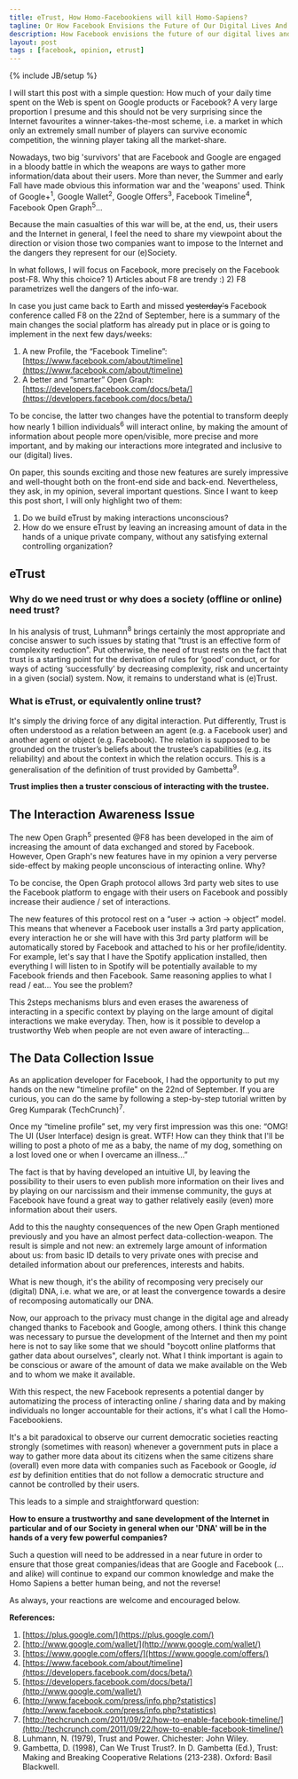 ```yaml
---
title: eTrust, How Homo-Facebookiens will kill Homo-Sapiens?
tagline: Or How Facebook Envisions the Future of Our Digital Lives And Why It's Not a Good Idea
description: How Facebook envisions the future of our digital lives and why it's not a good idea.
layout: post
tags : [facebook, opinion, etrust]
---
```

{% include JB/setup %}

I will start this post with a simple question: How much of your daily time spent on the Web is spent on Google products or Facebook? A very large proportion I presume and this should not be very surprising since the Internet favourites a winner-takes-the-most scheme, i.e. a market in which only an extremely small number of players can survive economic competition, the winning player taking all the market-share.

Nowadays, two big 'survivors' that are Facebook and Google are engaged in a bloody battle in which the weapons are ways to gather more information/data about their users. More than never, the Summer and early Fall have made obvious this information war and the 'weapons' used. Think of Google+<sup>1</sup>, Google Wallet<sup>2</sup>, Google Offers<sup>3</sup>, Facebook Timeline<sup>4</sup>, Facebook Open Graph<sup>5</sup>...


Because the main casualties of this war will be, at the end, us, their users and the Internet in general, I feel the need to share my viewpoint about the direction or vision those two companies want to impose to the Internet and the dangers they represent for our (e)Society.

In what follows, I will focus on Facebook, more precisely on the Facebook post-F8. Why this choice? 1) Articles about F8 are trendy :) 2) F8 parametrizes well the dangers of the info-war.

In case you just came back to Earth and missed <strike>yesterday's</strike> Facebook conference called F8 on the 22nd of September, here is a summary of the main changes the social platform has already put in place or is going to implement in the next few days/weeks:

1. A new Profile, the “Facebook Timeline”: [https://www.facebook.com/about/timeline](https://www.facebook.com/about/timeline)
2. A better and “smarter” Open Graph: [https://developers.facebook.com/docs/beta/](https://developers.facebook.com/docs/beta/)


To be concise, the latter two changes have the potential to transform deeply how nearly 1 billion individuals<sup>6</sup> will interact online, by making the amount of information about people more open/visible, more precise and more important, and by making our interactions more integrated and inclusive to our (digital) lives.

On paper, this sounds exciting and those new features are surely impressive and well-thought both on the front-end side and back-end. Nevertheless, they ask, in my opinion, several important questions. Since I want to keep this post short, I will only highlight two of them:

1. Do we build eTrust by making interactions unconscious?
2. How do we ensure eTrust by leaving an increasing amount of data in the hands of a unique private company, without any satisfying external controlling organization?



## eTrust

### Why do we need trust or why does a society (offline or online) need trust?

In his analysis of trust, Luhmann<sup>8</sup> brings certainly the most appropriate and concise answer to such issues by stating that “trust is an effective form of complexity reduction”. Put otherwise, the need of trust rests on the fact that trust is a starting point for the derivation of rules for ‘good’ conduct, or for ways of acting ‘successfully’ by decreasing complexity, risk and uncertainty in a given (social) system. Now, it remains to understand what is (e)Trust.

### What is eTrust, or equivalently online trust?

It's simply the driving force of any digital interaction. Put differently, Trust is often understood as a relation between an agent (e.g. a Facebook user) and another agent or object (e.g. Facebook). The relation is supposed to be grounded on the truster’s beliefs about the trustee’s capabilities (e.g. its reliability) and about the context in which the relation occurs. This is a generalisation of the definition of trust provided by Gambetta<sup>9</sup>.

**Trust implies then a truster conscious of interacting with the trustee.**


## The Interaction Awareness Issue

The new Open Graph<sup>5</sup> presented @F8 has been developed in the aim of increasing the amount of data exchanged and stored by Facebook. However, Open Graph's new features have in my opinion a very perverse side-effect by making people unconscious of interacting online. Why?

To be concise, the Open Graph protocol allows 3rd party web sites to use the Facebook platform to engage with their users on Facebook and possibly increase their audience / set of interactions. 

The new features of this protocol rest on a “user → action → object” model. This means that whenever a Facebook user installs a 3rd party application, every interaction he or she will have with this 3rd party platform will be automatically stored by Facebook and attached to his or her profile/identity. For example, let's say that I have the Spotify application installed, then everything I will listen to in Spotify will be potentially available to my Facebook friends and then Facebook. Same reasoning applies to what I read / eat... You see the problem? 

This 2steps mechanisms blurs and even erases the awareness of interacting in a specific context by playing on the large amount of digital interactions we make everyday. Then, how is it possible to develop a trustworthy Web when people are not even aware of interacting...


## The Data Collection Issue

As an application developer for Facebook, I had the opportunity to put my hands on the new "timeline profile" on the 22nd of September. If you are curious, you can do the same by following a step-by-step tutorial written by Greg Kumparak (TechCrunch)<sup>7</sup>.

Once my “timeline profile” set, my very first impression was this one: “OMG! The UI (User Interface) design is great. WTF! How can they think that I'll be willing to post a photo of me as a baby, the name of my dog, something on a lost loved one or when I overcame an illness...”

The fact is that by having developed an intuitive UI, by leaving the possibility to their users to even publish more information on their lives and by playing on our narcissism and their immense community, the guys at Facebook have found a great way to gather relatively easily (even) more information about their users.

Add to this the naughty consequences of the new Open Graph mentioned previously and you have an almost perfect data-collection-weapon. The result is simple and not new: an extremely large amount of information about us: from basic ID details to very private ones with precise and detailed information about our preferences, interests and habits.

What is new though, it's the ability of recomposing very precisely our (digital) DNA, i.e. what we are, or at least the convergence towards a desire of recomposing automatically our DNA.

Now, our approach to the privacy must change in the digital age and already changed thanks to Facebook and Google, among others. I think this change was necessary to pursue the development of the Internet and then my point here is not to say like some that we should "boycott online platforms that gather data about ourselves", clearly not. What I think important is again to be conscious or aware of the amount of data we make available on the Web and to whom we make it available.

With this respect, the new Facebook represents a potential danger by automatizing the process of interacting online / sharing data and by making individuals no longer accountable for their actions, it's what I call the Homo-Facebookiens.

It's a bit paradoxical to observe our current democratic societies reacting strongly (sometimes with reason) whenever a government puts in place a way to gather more data about its citizens when the same citizens share (overall) even more data with companies such as Facebook or Google, <i>id est</i> by definition entities that do not follow a democratic structure and cannot be controlled by their users.

This leads to a simple and straightforward question: 

**How to ensure a trustworthy and sane development of the Internet in particular and of our Society in general when our 'DNA' will be in the hands of a very few powerful companies?**

Such a question will need to be addressed in a near future in order to ensure that those great companies/ideas that are Google and Facebook (... and alike) will continue to expand our common knowledge and make the Homo Sapiens a better human being, and not the reverse!

As always, your reactions are welcome and encouraged below.

**References:**

1. [https://plus.google.com/](https://plus.google.com/)
2. [http://www.google.com/wallet/](http://www.google.com/wallet/)
3. [https://www.google.com/offers/](https://www.google.com/offers/)
4. [https://www.facebook.com/about/timeline](https://developers.facebook.com/docs/beta/)
5. [https://developers.facebook.com/docs/beta/](http://www.google.com/wallet/)
6. [http://www.facebook.com/press/info.php?statistics](http://www.facebook.com/press/info.php?statistics)
7. [http://techcrunch.com/2011/09/22/how-to-enable-facebook-timeline/](http://techcrunch.com/2011/09/22/how-to-enable-facebook-timeline/)
8. Luhmann, N. (1979), Trust and Power. Chichester: John Wiley.
9. Gambetta, D. (1998), Can We Trust Trust?. In D. Gambetta (Ed.), Trust: Making and Breaking Cooperative Relations (213-238). Oxford: Basil Blackwell.

